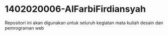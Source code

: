 # 1402020006-AlFarbiFirdiansyah
Repositori ini akan digunakan untuk seluruh kegiatan mata kuliah desain dan pemrograman web
